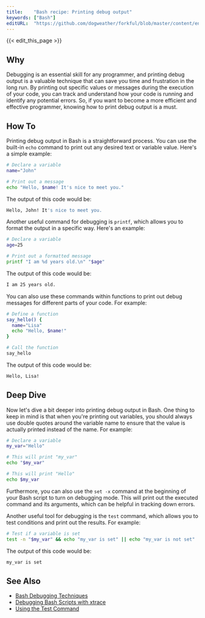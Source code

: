 ```yaml
---
title:    "Bash recipe: Printing debug output"
keywords: ["Bash"]
editURL:  "https://github.com/dogweather/forkful/blob/master/content/en/bash/printing-debug-output.md"
---
```


{{< edit_this_page >}}

## Why

Debugging is an essential skill for any programmer, and printing debug output is a valuable technique that can save you time and frustration in the long run. By printing out specific values or messages during the execution of your code, you can track and understand how your code is running and identify any potential errors. So, if you want to become a more efficient and effective programmer, knowing how to print debug output is a must.

## How To

Printing debug output in Bash is a straightforward process. You can use the built-in `echo` command to print out any desired text or variable value. Here's a simple example:

```Bash
# Declare a variable
name="John"

# Print out a message
echo "Hello, $name! It's nice to meet you."
```

The output of this code would be:

```Bash
Hello, John! It's nice to meet you.
```

Another useful command for debugging is `printf`, which allows you to format the output in a specific way. Here's an example:

```Bash
# Declare a variable
age=25

# Print out a formatted message
printf "I am %d years old.\n" "$age"
```

The output of this code would be:

```Bash
I am 25 years old.
```

You can also use these commands within functions to print out debug messages for different parts of your code. For example:

```Bash
# Define a function
say_hello() {
  name="Lisa"
  echo "Hello, $name!"
}

# Call the function
say_hello
```

The output of this code would be:

```Bash
Hello, Lisa!
```

## Deep Dive

Now let's dive a bit deeper into printing debug output in Bash. One thing to keep in mind is that when you're printing out variables, you should always use double quotes around the variable name to ensure that the value is actually printed instead of the name. For example:

```Bash
# Declare a variable
my_var="Hello"

# This will print "my_var"
echo "$my_var"

# This will print "Hello"
echo $my_var
```

Furthermore, you can also use the `set -x` command at the beginning of your Bash script to turn on debugging mode. This will print out the executed command and its arguments, which can be helpful in tracking down errors.

Another useful tool for debugging is the `test` command, which allows you to test conditions and print out the results. For example:

```Bash
# Test if a variable is set
test -n "$my_var" && echo "my_var is set" || echo "my_var is not set"
```

The output of this code would be:

```Bash
my_var is set
```

## See Also

- [Bash Debugging Techniques](https://www.linuxjournal.com/content/debugging-bash-scripts)
- [Debugging Bash Scripts with xtrace](https://www.gnu.org/software/bash/manual/html_node/The-Set-Builtin.html#The-Set-Builtin)
- [Using the Test Command](https://www.tldp.org/LDP/abs/html/testconstructs.html)